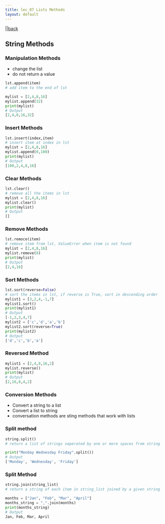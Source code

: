 ```yaml
---
title: lec_07 Lists Methods
layout: default
---
```


 ||[back](../index.html)

## String Methods

### Manipulation Methods

* change the list
* do not return a value

```python
lst.append(item)
# add item to the end of lst

mylist = [2,4,8,16]
mylist.append(32)
print(mylist)
# Output
[2,4,8,16,32]
```

### Insert Methods

```python
lst.insert(index,item)
# insert item at index in lst
mylist = [2,4,8,16]
mylist.append(0,100)
print(mylist)
# Output
[100,2,4,8,16]

```

### Clear Methods

```python
lst.clear()
# remove all the items in lst
mylist = [2,4,8,16]
mylist.clear()
print(mylist)
# Output
[]
```

### Remove Methods

```python
lst.remoce(item)
# remove item from lst, ValueError when item is not found
mylist = [2,4,8,16]
mylist.remove(8)
print(mylist)
# Output
[2,4,16]
```

### Sort Methods

```python
lst.sort(reverse=False)
# sort the items in lst, if reverse is True, sort in descending order
mylist1 = [3,2,4,-1,7]
mylist1.sort()
print(mylist1)
# Output
[-1,2,3,4,7]
mylist2 = ['c','d','a','b']
mylist2.sort(reverse=True)
print(mylist2)
# Output
['d','c','b','a']

```

### Reversed Method

```python
mylist1 = [2,4,8,16,2]
mylist.reverse()
print(mylist)
# Output
[2,16,8,4,2]

```

### Conversion Methods

* Convert a string to a list
* Convert a list to string
* conversation methods are sting methods that work with lists

### Split method

```python
string.split()
# return a list of strings seperated by one or more spaces from string

print("Monday Wednesday Friday".split())
# Output
['Monday', 'Wednesday', 'Friday']
```

### Split Method

```python
string.join(string_list)
# return a string of each item in string_list joined by a given string

months = ["Jan", "Feb", "Mar", "April"]
months_string = ",".join(months)
print(months_string)
# Output
Jan, Feb, Mar, April
```
